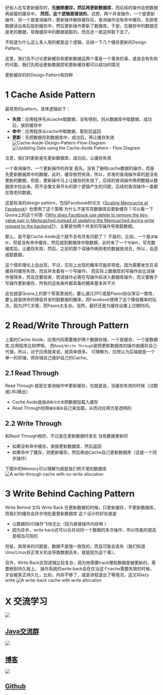 好些人在写更新缓存时，**先删除缓存，然后再更新数据库**，而后续的操作会把数据再装载的缓存中。
**然而，这个逻辑是错误的**。试想，两个并发操作，一个是更新操作，另一个是查询操作，更新操作删除缓存后，查询操作没有命中缓存，先把老数据读出来后放到缓存中，然后更新操作更新了数据库。于是，在缓存中的数据还是老的数据，导致缓存中的数据是脏的，而且还一直这样脏下去了。

不知道为什么这么多人用的都是这个逻辑，总结一下几个缓存更新的Design Pattern。

这里，我们先不讨论更新缓存和更新数据这两个事是一个事务的事，或是会有失败的可能，我们先假设更新数据库和更新缓存都可以成功的情况

更新缓存的的Design Pattern有四种
# 1  Cache Aside Pattern
最常用的pattern。具体逻辑如下：
*   **失效**：应用程序先从cache取数据，没有得到，则从数据库中取数据，成功后，放到缓存中
*   **命中**：应用程序从cache中取数据，取到后返回
*   **更新**：先把数据存到数据库中，成功后，再让缓存失效
![Cache-Aside-Design-Pattern-Flow-Diagram](https://upload-images.jianshu.io/upload_images/4685968-83e446d9f389ed97.png?imageMogr2/auto-orient/strip%7CimageView2/2/w/1240)
![Updating Data using the Cache-Aside Pattern - Flow Diagram](https://upload-images.jianshu.io/upload_images/4685968-8c125a181ca19273.png?imageMogr2/auto-orient/strip%7CimageView2/2/w/1240)

注意，我们的更新是先更新数据库，成功后，让缓存失效

一个查询操作，一个更新操作的并发
首先，没有了删除cache数据的操作，而是先更新数据库中的数据，此时，缓存依然有效，所以，并发的查询操作拿的是没有更新的数据，但是，更新操作马上让缓存的失效了，后续的查询操作再把数据从数据库中拉出来。而不会像文章开头的那个逻辑产生的问题，后续的查询操作一直都在取老的数据。

这是标准的design pattern，包括Facebook的论文《[Scaling Memcache at Facebook](https://www.usenix.org/system/files/conference/nsdi13/nsdi13-final170_update.pdf)》也使用了这个策略
为什么不是写完数据库后更新缓存？可以看一下Quora上的这个问答《[Why does Facebook use delete to remove the key-value pair in Memcached instead of updating the Memcached during write request to the backend?](https://www.quora.com/Why-does-Facebook-use-delete-to-remove-the-key-value-pair-in-Memcached-instead-of-updating-the-Memcached-during-write-request-to-the-backend)》，主要是怕两个并发的写操作导致脏数据。

那么，是不是Cache Aside这个就不会有并发问题了？
不是的，比如，一个是`读操作`，但是没有命中缓存，然后就到数据库中取数据，此时来了一个`写操作`，写完数据库后，让缓存失效，然后，之前的那个读操作再把老的数据放进去，所以，会造成脏数据。

这个情形理论上会出现，不过，实际上出现的概率可能非常低，因为需要发生在读缓存时缓存失效，而且并发着有一个写操作。
而实际上数据库的写操作会比读操作慢得多，而且还要锁表，而读操作必需在写操作前进入数据库操作，而又要晚于写操作更新缓存，所有的这些条件都具备的概率基本并不大

这也就是Quora上的那个答案里说的，要么通过2PC或是Paxos协议保证一致性，要么就是拼命的降低并发时脏数据的概率，而Facebook使用了这个降低概率的玩法，因为2PC太慢，而Paxos太复杂。当然，最好还是为缓存设置上过期时间。
# 2 Read/Write Through Pattern
上面的Cache Aside，应用代码需要维护两个数据存储，一个是缓存，一个是数据库,应用程序比较啰嗦。
而`Read/Write Through`是把更新数据库的操作由缓存自己代理，所以，对于应用层来说，就简单很多。
可理解为，应用认为后端就是一个单一的存储，而存储自己维护自己的Cache。
## 2.1  Read Through
Read Through 就是在查询操作中更新缓存，也就是说，当缓存失效的时候（过期或LRU换出）
- Cache Aside是由`调用方负责`把数据加载入缓存
- Read Through则用`缓存服务`自己来加载，从而对应用方是透明的
## 2.2  Write Through
和Read Through相仿，不过是在更新数据时发生
当有数据更新时
- 如果没有命中缓存，直接更新数据库，然后返回
- 如果命中了缓存，则更新缓存，然后再由Cache自己更新数据库（这是一个同步操作）

下图中的Memory可以理解为就是我们例子里的数据库
![A write-through cache with no-write allocation](https://upload-images.jianshu.io/upload_images/4685968-b36fc349d396e41a.png?imageMogr2/auto-orient/strip%7CimageView2/2/w/1240)
# 3 Write Behind Caching Pattern
Write Behind 又叫 Write Back
在更新数据的时候，只更新缓存，不更新数据库，而我们的缓存会异步地批量更新数据库
这个设计的好处就是
- 让数据的I/O操作飞快无比（因为直接操作内存嘛 ）
- 因为异步，write back还可以合并对同一个数据的多次操作，所以性能的提高是相当可观的

但是，其带来的问题是，数据不是强一致性的，而且可能会丢失（我们知道Unix/Linux非正常关机会导致数据丢失，就是因为这个事）。

另外，Write Back实现逻辑比较复杂，因为他需要track哪些数据是被更新的，需要刷到持久层上。
操作系统的write back会在仅当这个cache需要失效的时候，才会被真正持久化，比如，内存不够了，或是进程退出了等情况，这又叫lazy write
![A write-back cache with write allocation](https://upload-images.jianshu.io/upload_images/4685968-46e57dad1299715c.png?imageMogr2/auto-orient/strip%7CimageView2/2/w/1240)

# X 交流学习
![](https://img-blog.csdnimg.cn/20190504005601174.jpg)
## [Java交流群](https://jq.qq.com/?_wv=1027&k=5UB4P1T)
![](https://img-blog.csdnimg.cn/20190502142519844.jpg?x-oss-process=image/watermark,type_ZmFuZ3poZW5naGVpdGk,shadow_10,text_aHR0cHM6Ly9ibG9nLmNzZG4ubmV0L3FxXzMzNTg5NTEw,size_16,color_FFFFFF,t_70)

## [博客](http://www.shishusheng.com)

![](https://img-blog.csdnimg.cn/20190502142541289.jpg?x-oss-process=image/watermark,type_ZmFuZ3poZW5naGVpdGk,shadow_10,text_aHR0cHM6Ly9ibG9nLmNzZG4ubmV0L3FxXzMzNTg5NTEw,size_16,color_FFFFFF,t_70)

## [Github](https://github.com/Wasabi1234)

